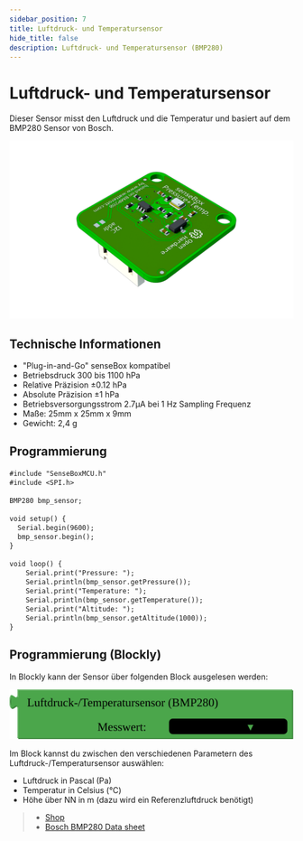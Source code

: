 ```yaml
---
sidebar_position: 7
title: Luftdruck- und Temperatursensor
hide_title: false
description: Luftdruck- und Temperatursensor (BMP280)
---
```

# Luftdruck- und Temperatursensor

Dieser Sensor misst den Luftdruck und die Temperatur und basiert auf dem BMP280 Sensor von Bosch.


![](../../static/img/hardware-bilder/luftdruck/bmp_top.png)

## Technische Informationen

* "Plug-in-and-Go" senseBox kompatibel
* Betriebsdruck 300 bis 1100 hPa
* Relative Präzision ±0.12 hPa
* Absolute Präzision ±1 hPa
* Betriebsversorgungsstrom 2.7μA bei 1 Hz Sampling Frequenz
* Maße: 25mm x 25mm x 9mm
* Gewicht: 2,4 g

## Programmierung

```arduino
#include "SenseBoxMCU.h"
#include <SPI.h>

BMP280 bmp_sensor;

void setup() {
  Serial.begin(9600);
  bmp_sensor.begin();
}

void loop() {
    Serial.print("Pressure: ");
    Serial.println(bmp_sensor.getPressure());
    Serial.print("Temperature: ");
    Serial.println(bmp_sensor.getTemperature());
    Serial.print("Altitude: ");
    Serial.println(bmp_sensor.getAltitude(1000));
}
```

## Programmierung (Blockly)

In Blockly kann der Sensor über folgenden Block ausgelesen werden:

![](../../static/img/hardware-bilder/luftdruck/block_luftdruck_temperatur.svg)


Im Block kannst du zwischen den verschiedenen Parametern des Luftdruck-/Temperatursensor auswählen:

- Luftdruck in Pascal (Pa)
- Temperatur in Celsius (°C)
- Höhe über NN in m (dazu wird ein Referenzluftdruck benötigt)


>- [Shop](https://sensebox.kaufen/product/luftdruck-temperatur)
>- [Bosch BMP280 Data sheet](https://www.bosch-sensortec.com/media/boschsensortec/downloads/datasheets/bst-bmp280-ds001.pdf)
